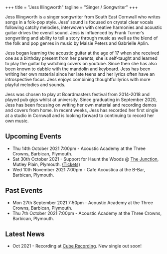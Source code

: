 +++
title = "Jess Illingworth"
tagline = "Singer / Songwriter"
+++

Jess Illingworth is a singer songwriter from South East Cornwall who writes songs in a folk-pop style. Jess’ sound is focused on crystal clear vocals following catchy melodies, interwoven with creative harmonies and acoustic guitar drives the overall sound. Jess is influenced by Frank Turner’s songwriting and ability to tell a story through music as well as the blend of the folk and pop genres in music by Maisie Peters and Gabrielle Aplin.

Jess began learning the acoustic guitar at the age of 17 when she received one as a birthday present from her parents; she is self-taught and learned to play the guitar by watching covers on youtube. Since then she has also been known to dabble with the mandolin and keyboard. Jess has been writing her own material since her late teens and her lyrics often have an introspective focus. Jess enjoys combining thoughtful lyrics with more playful melodies and sounds.

Jess was chosen to play at Boardmasters festival from 2014-2018 and played pub gigs whilst at university. Since graduating in September 2020, Jess has been focusing on writing her own material and recording demos and covers from home. In recent weeks, Jess has recorded her first single at a studio in Cornwall and is looking forward to continuing to record her own music.

## Upcoming Events

+ Thu 14th October 2021 7:00pm - Acoustic Academy at the Three Crowns, Barbican, Plymouth.
+ Sat 30th October 2021 - Support for Haunt the Woods @ [The Junction](https://www.facebook.com/mutleyjunction/), Mutley Plain, Plymouth. [(Tickets)](https://www.seetickets.com/event/haunt-the-woods/the-junction/2025405?src=jessillingworth)
+ Wed 10th November 2021 7:00pm - Cafe Acoustica at the B-Bar, Barbican, Plymouth.

## Past Events

+ Mon 27th September 2021 7:50pm - Acoustic Academy at the Three Crowns, Barbican, Plymouth.
+ Thu 7th October 2021 7:00pm - Acoustic Academy at the Three Crowns, Barbican, Plymouth.

## Latest News

+ Oct 2021 - Recording at [Cube Recording](https://cuberecording.com/). New single out soon!
